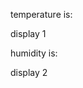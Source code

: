 <html>
<head> 
  
</head>  
  
<body>

  <p>temperature is: </p>
<p id="d">display 1</p>
  <p>humidity is: </p>
<p id="e">display 2</p>




<script src="https://www.gstatic.com/firebasejs/7.6.1/firebase-app.js"></script>
<script src="https://www.gstatic.com/firebasejs/7.6.1/firebase-database.js"></script>
<script>
  // Your web app's Firebase configuration
  // For Firebase JS SDK v7.20.0 and later, measurementId is optional
  const firebaseConfig = {
    apiKey: "AIzaSyAglzGoqKSJiCL3HZhP3jFcJHsrKGkKgZc",
    authDomain: "iot2021-94458.firebaseapp.com",
    databaseURL: "https://iot2021-94458-default-rtdb.firebaseio.com",
    projectId: "iot2021-94458",
    storageBucket: "iot2021-94458.appspot.com",
    messagingSenderId: "207386797843",
    appId: "1:207386797843:web:6a5630406c3e429c8c9ce6",
    measurementId: "G-29LJLQPN7L"
  };

  // Initialize Firebase
  firebase.initializeApp(firebaseConfig);
  
  
  var dhtRef = firebase.database().ref().child('sensor');

               //listen child_added
        dhtRef.on('child_added', (data) => {
               addCommentElement(data.key, data.val());
        });

        function addCommentElement(x,y){
              //document.querySelector('#c').innerHTML= x;  //get -MpV-qq8lMrVfr24BypR key
              document.querySelector('#d').innerHTML=y.temp;
              document.querySelector('#e').innerHTML=y.humidity;
        }
  
  
  
  
  var dbRef = firebase.database().ref().child('test');
  dbRef.on('value', snap=>document.getElementById('a').innerHTML=snap.val());
  
  var starRef = firebase.database().ref('test');
  starRef.on('value', (snapshot)=>{
                          var data = snapshot.val();
                          document.getElementById('b').textContent = data;
                        });
  
  
  
  </script>

 


  


    
   

  </body>
  </html>



